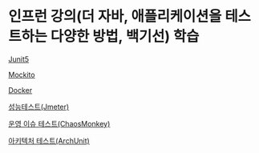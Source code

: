 # 인프런 강의(더 자바, 애플리케이션을 테스트하는 다양한 방법, 백기선) 학습

<a href="https://github.com/KyumPaKa/TestStudy/tree/master/Junit5">Junit5</a>

<a href="https://github.com/KyumPaKa/TestStudy/tree/master/Mockito">Mockito</a>

<a href="https://github.com/KyumPaKa/TestStudy/tree/master/Docker">Docker</a>

<a href="https://github.com/KyumPaKa/TestStudy/tree/master/Jmeter">성능테스트(Jmeter)</a>

<a href="https://github.com/KyumPaKa/TestStudy/tree/master/ChaosMonkey">운영 이슈 테스트(ChaosMonkey)</a>

<a href="https://github.com/KyumPaKa/TestStudy/tree/master/ArchUnit">아키텍처 테스트(ArchUnit)</a>
